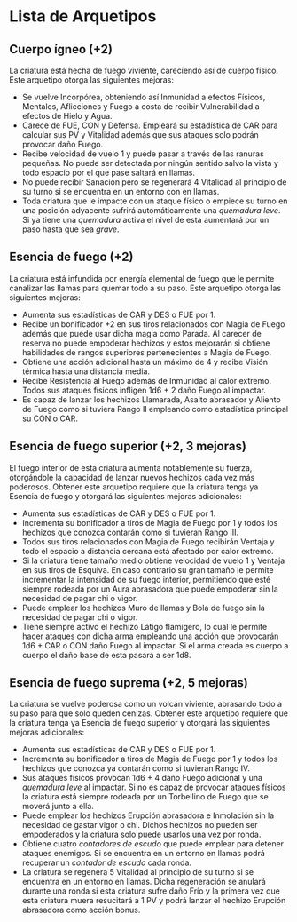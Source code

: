 # Lista de Arquetipos

## Cuerpo ígneo (+2)

La criatura está hecha de fuego viviente, careciendo así de cuerpo físico. Este arquetipo otorga las siguientes mejoras:

- Se vuelve Incorpórea, obteniendo así Inmunidad a efectos Físicos, Mentales, Aflicciones y Fuego a costa de recibir Vulnerabilidad a efectos de Hielo y Agua.
- Carece de FUE, CON y Defensa. Empleará su estadística de CAR para calcular sus PV y Vitalidad además que sus ataques solo podrán provocar daño Fuego.
- Recibe velocidad de vuelo 1 y puede pasar a través de las ranuras pequeñas. No puede ser detectada por ningún sentido salvo la vista y todo espacio por el que pase saltará en llamas.
- No puede recibir Sanación pero se regenerará 4 Vitalidad al principio de su turno si se encuentra en un entorno con en llamas.
- Toda criatura que le impacte con un ataque físico o empiece su turno en una posición adyacente sufrirá automáticamente una *quemadura leve*. Si ya tiene una *quemadura* activa el nivel de esta aumentará por un paso hasta que sea *grave*.

## Esencia de fuego (+2)

La criatura está infundida por energía elemental de fuego que le permite canalizar las llamas para quemar todo a su paso. Este arquetipo otorga las siguientes mejoras:

- Aumenta sus estadísticas de CAR y DES o FUE por 1.
- Recibe un bonificador +2 en sus tiros relacionados con Magia de Fuego además que puede usar dicha magia como Parada. Al carecer de reserva no puede empoderar hechizos y estos mejorarán si obtiene habilidades de rangos superiores pertenecientes a Magia de Fuego.
- Obtiene una acción adicional hasta un máximo de 4 y recibe Visión térmica hasta una distancia media.
- Recibe Resistencia al Fuego además de Inmunidad al calor extremo. Todos sus ataques físicos infligen 1d6 + 2 daño Fuego al impactar. 
- Es capaz de lanzar los hechizos Llamarada, Asalto abrasador y Aliento de Fuego como si tuviera Rango II empleando como estadística principal su CON o CAR. 

## Esencia de fuego superior (+2, 3 mejoras)

El fuego interior de esta criatura aumenta notablemente su fuerza, otorgándole la capacidad de lanzar nuevos hechizos cada vez más poderosos. Obtener este arquetipo requiere que la criatura tenga ya Esencia de fuego y otorgará las siguientes mejoras adicionales:

- Aumenta sus estadísticas de CAR y DES o FUE por 1.
- Incrementa su bonificador a tiros de Magia de Fuego por 1 y todos los hechizos que conozca contarán como si tuvieran Rango III. 
- Todos sus tiros relacionados con Magia de Fuego recibirán Ventaja y todo el espacio a distancia cercana está afectado por calor extremo.
- Si la criatura tiene tamaño medio obtiene velocidad de vuelo 1 y Ventaja en sus tiros de Esquiva. En caso contrario su gran tamaño le permite incrementar la intensidad de su fuego interior, permitiendo que esté siempre rodeada por un Aura abrasadora que puede empoderar sin la necesidad de pagar chi o vigor.
- Puede emplear los hechizos Muro de llamas y Bola de fuego sin la necesidad de pagar chi o vigor.
- Tiene siempre activo el hechizo Látigo flamígero, lo cual le permite hacer ataques con dicha arma empleando una acción que provocarán 1d6 + CAR o CON daño Fuego al impactar. Si el arma creada es cuerpo a cuerpo el daño base de esta pasará a ser 1d8. 

## Esencia de fuego suprema (+2, 5 mejoras)

La criatura se vuelve poderosa como un volcán viviente, abrasando todo a su paso para que solo queden cenizas. Obtener este arquetipo requiere que la criatura tenga ya Esencia de fuego superior y otorgará las siguientes mejoras adicionales:

- Aumenta sus estadísticas de CAR y DES o FUE por 1.
- Incrementa su bonificador a tiros de Magia de Fuego por 1 y todos los hechizos que conozca ya contarán como si tuvieran Rango IV. 
- Sus ataques físicos provocan 1d6 + 4 daño Fuego adicional y una *quemadura leve* al impactar. Si no es capaz de provocar ataques físicos la criatura está siempre rodeada por un Torbellino de Fuego que se moverá junto a ella.
- Puede emplear los hechizos Erupción abrasadora e Inmolación sin la necesidad de gastar vigor o chi. Dichos hechizos no pueden ser empoderados y la criatura solo puede usarlos una vez por ronda. 
- Obtiene cuatro *contadores de escudo* que puede emplear para detener ataques enemigos. Si se encuentra en un entorno en llamas podrá recuperar un *contador de escudo* cada ronda.
- La criatura se regenera 5 Vitalidad al principio de su turno si se encuentra en un entorno en llamas. Dicha regeneración se anulará durante una ronda si esta criatura sufre daño Frío y la primera vez que esta criatura muera resucitará a 1 PV y podrá lanzar el hechizo Erupción abrasadora como acción bonus.